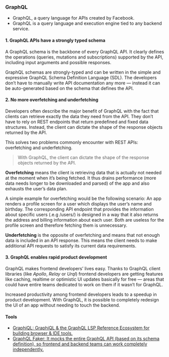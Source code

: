 
### GraphQL
- GraphQL, a query language for APIs created by Facebook.
- GraphQL is a query language and execution engine tied to any backend service.

#### 1. GraphQL APIs have a strongly typed schema
A GraphQL schema is the backbone of every GraphQL API. It clearly defines the operations (queries, mutations and subscriptions) supported by the API, including input arguments and possible responses. 

GraphQL schemas are strongly-typed and can be written in the simple and expressive GraphQL Schema Definition Language (SDL). 
The developers don’t have to manually write API documentation any more — instead it can be auto-generated based on the schema that defines the API. 

#### 2. No more overfetching and underfetching
Developers often describe the major benefit of GraphQL with the fact that clients can retrieve exactly the data they need from the API. They don’t have to rely on REST endpoints that return predefined and fixed data structures. Instead, the client can dictate the shape of the response objects returned by the API.

This solves two problems commonly encounter with REST APIs: overfetching and underfetching.

> With GraphQL, the client can dictate the shape of the response objects returned by the API.

**Overfetching** means the client is retrieving data that is actually not needed at the moment when it’s being fetched. It thus drains performance (more data needs longer to be downloaded and parsed) of the app and also exhausts the user’s data plan.

A simple example for overfetching would be the following scenario: An app renders a profile screen for a user which displays the user’s name and birthday. The corresponding API endpoint that provides the information about specific users (.e.g /users/<id>) is designed in a way that it also returns the address and billing information about each user. Both are useless for the profile screen and therefore fetching them is unnecessary.

**Underfetching** is the opposite of overfetching and means that not enough data is included in an API response. This means the client needs to make additional API requests to satisfy its current data requirements.

#### 3. GraphQL enables rapid product development
GraphQL makes frontend developers’ lives easy. Thanks to GraphQL client libraries (like _Apollo_, _Relay_ or _Urql_) frontend developers are getting features like caching, realtime or optimistic UI updates basically for free — areas that could have entire teams dedicated to work on them if it wasn’t for GraphQL.

Increased productivity among frontend developers leads to a speedup in product development. With GraphQL, it is possible to completely redesign the UI of an app without needing to touch the backend.

#### Tools
- [GraphiQL: GraphiQL & the GraphQL LSP Reference Ecosystem for building browser & IDE tools.](https://github.com/graphql/graphiql)
- [GraphQL Faker: It mocks the entire GraphQL API (based on its schema definition), so frontend and backend teams can work completely independently.](https://github.com/graphql-kit/graphql-faker)
